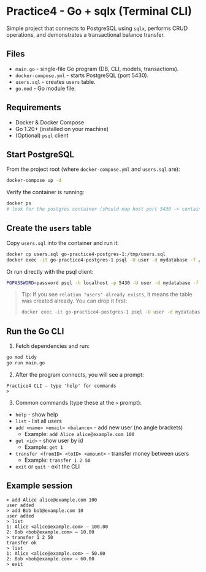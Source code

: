 # Practice4 - Go + sqlx (Terminal CLI)

Simple project that connects to PostgreSQL using `sqlx`, performs CRUD operations,
and demonstrates a transactional balance transfer.

## Files
- `main.go` - single-file Go program (DB, CLI, models, transactions).
- `docker-compose.yml` - starts PostgreSQL (port 5430).
- `users.sql` - creates `users` table.
- `go.mod` - Go module file.

## Requirements
- Docker & Docker Compose
- Go 1.20+ (installed on your machine)
- (Optional) `psql` client

## Start PostgreSQL
From the project root (where `docker-compose.yml` and `users.sql` are):
```bash
docker-compose up -d
```

Verify the container is running:
```bash
docker ps
# look for the postgres container (should map host port 5430 -> container 5432)
```

## Create the `users` table
Copy `users.sql` into the container and run it:
```bash
docker cp users.sql go-practice4-postgres-1:/tmp/users.sql
docker exec -it go-practice4-postgres-1 psql -U user -d mydatabase -f /tmp/users.sql
```

Or run directly with the psql client:
```bash
PGPASSWORD=password psql -h localhost -p 5430 -U user -d mydatabase -f users.sql
```

> Tip: If you see `relation "users" already exists`, it means the table was created already. You can drop it first:
> ```bash
> docker exec -it go-practice4-postgres-1 psql -U user -d mydatabase -c "DROP TABLE IF EXISTS users;"
> ```

## Run the Go CLI
1. Fetch dependencies and run:
```bash
go mod tidy
go run main.go
```

2. After the program connects, you will see a prompt:
```
Practice4 CLI — type 'help' for commands
>
```

3. Common commands (type these at the `>` prompt):
- `help` - show help
- `list` - list all users
- `add <name> <email> <balance>` - add new user (no angle brackets)
    - Example: `add Alice alice@example.com 100`
- `get <id>` - show user by id
    - Example: `get 1`
- `transfer <fromID> <toID> <amount>` - transfer money between users
    - Example: `transfer 1 2 50`
- `exit` or `quit` - exit the CLI

## Example session
```
> add Alice alice@example.com 100
user added
> add Bob bob@example.com 10
user added
> list
1: Alice <alice@example.com> — 100.00
2: Bob <bob@example.com> — 10.00
> transfer 1 2 50
transfer ok
> list
1: Alice <alice@example.com> — 50.00
2: Bob <bob@example.com> — 60.00
> exit
```


